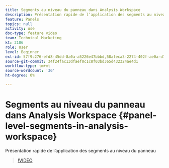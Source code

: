```yaml
---
title: Segments au niveau du panneau dans Analysis Workspace
description: Présentation rapide de l’application des segments au niveau du panneau
feature: Panels
topics: null
activity: use
doc-type: feature video
team: Technical Marketing
kt: 2106
role: User
level: Beginner
exl-id: 57f9c276-efd8-45dd-8a0a-a5226e47bbbd,58afeca3-2274-402f-ae0a-d781efbb84f5
source-git-commit: 34f24fac13dfaef0c1c8f03bd365d432324ae4d1
workflow-type: tm+mt
source-wordcount: '36'
ht-degree: 0%

---
```


# Segments au niveau du panneau dans Analysis Workspace {#panel-level-segments-in-analysis-workspace}

Présentation rapide de l’application des segments au niveau du panneau

>[!VIDEO](https://video.tv.adobe.com/v/24032/?quality=12)
